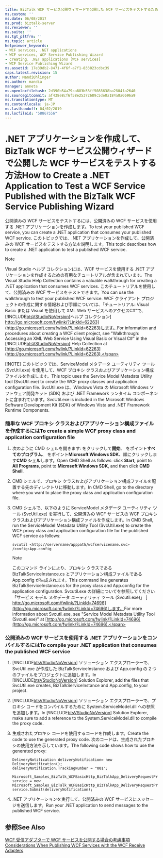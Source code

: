 ```yaml
---
title: BizTalk WCF サービス公開ウィザードで公開した WCF サービスをテストするための .NET アプリケーションを作成する方法 |Microsoft Docs
ms.custom: ''
ms.date: 06/08/2017
ms.prod: biztalk-server
ms.reviewer: ''
ms.suite: ''
ms.tgt_pltfrm: ''
ms.topic: article
helpviewer_keywords:
- WCF services, .NET applications
- WCF services, WCF Service Publishing Wizard
- creating, .NET applications [WCF services]
- WCF Service Publishing Wizard
ms.assetid: 17e39db2-8471-4f6f-a7f1-833023cdbc39
caps.latest.revision: 15
author: MandiOhlinger
ms.author: mandia
manager: anneta
ms.openlocfilehash: 2d390b54a79ca883b53ff5088638ba2804fa2640
ms.sourcegitcommit: af438e8cf6f58e25372689c5de0a184a0a6696a9
ms.translationtype: MT
ms.contentlocale: ja-JP
ms.lasthandoff: 04/02/2019
ms.locfileid: "58867556"
---
```

# <a name="how-to-create-a-net-application-to-test-a-wcf-service-published-with-the-biztalk-wcf-service-publishing-wizard"></a><span data-ttu-id="9c338-102">.NET アプリケーションを作成して、BizTalk WCF サービス公開ウィザードで公開した WCF サービスをテストする方法</span><span class="sxs-lookup"><span data-stu-id="9c338-102">How to Create a .NET Application to Test a WCF Service Published with the BizTalk WCF Service Publishing Wizard</span></span>
<span data-ttu-id="9c338-103">公開済みの WCF サービスをテストするには、公開済みの WCF サービスを使用する .NET アプリケーションを作成します。</span><span class="sxs-lookup"><span data-stu-id="9c338-103">To test your published WCF service, you can create a .NET application that consumes your published WCF service.</span></span> <span data-ttu-id="9c338-104">このトピックでは、.NET アプリケーションを作成して、公開済みの WCF サービスをテストする方法を説明します。</span><span class="sxs-lookup"><span data-stu-id="9c338-104">This topic describes how to create a .NET application to test a published WCF service.</span></span>  
  
> [!NOTE]
>  <span data-ttu-id="9c338-105">Visual Studio ヘルプ コレクションには、WCF サービスを使用する .NET アプリケーションを作成するための有用なチュートリアルが含まれています。</span><span class="sxs-lookup"><span data-stu-id="9c338-105">The Visual Studio Help Collection contains a valuable walkthrough for creating a .NET application that consumes WCF services.</span></span> <span data-ttu-id="9c338-106">このチュートリアルを使用して、公開済みの WCF サービスをテストできます。</span><span class="sxs-lookup"><span data-stu-id="9c338-106">You can use the walkthrough to test your published WCF service.</span></span> <span data-ttu-id="9c338-107">WCF クライアント プロジェクトの作成に関する情報および手順については、「チュートリアル: Visual Basic または Visual を使用して XML Web サービスへのアクセスC#"で、[!INCLUDE[btsVStudioNoVersion](../includes/btsvstudionoversion-md.md)]ヘルプ コレクション[ http://go.microsoft.com/fwlink/?LinkId=62263](http://go.microsoft.com/fwlink/?LinkId=62263)します。</span><span class="sxs-lookup"><span data-stu-id="9c338-107">For information and procedures about creating a WCF client project, see "Walkthrough: Accessing an XML Web Service Using Visual Basic or Visual C#" in the [!INCLUDE[btsVStudioNoVersion](../includes/btsvstudionoversion-md.md)] Help Collection at [http://go.microsoft.com/fwlink/?LinkId=62263](http://go.microsoft.com/fwlink/?LinkId=62263).</span></span>  
> 
> [!NOTE]
>  <span data-ttu-id="9c338-108">このトピックでは、ServiceModel メタデータ ユーティリティ ツール (SvcUtil.exe) を使用して、WCF プロキシ クラスおよびアプリケーション構成ファイルを作成します。</span><span class="sxs-lookup"><span data-stu-id="9c338-108">This topic uses the Service Model Metadata Utility tool (SvcUtil.exe) to create the WCF proxy classes and application configuration file.</span></span> <span data-ttu-id="9c338-109">SvcUtil.exe は、Windows Vista の Microsoft Windows ソフトウェア開発キット (SDK) および .NET Framework ランタイム コンポーネントに含まれています。</span><span class="sxs-lookup"><span data-stu-id="9c338-109">SvcUtil.exe is included in the Microsoft Windows Software Development Kit (SDK) of Windows Vista and .NET Framework Runtime Components.</span></span>  
  
### <a name="to-create-a-simple-wcf-proxy-class-and-application-configuration-file"></a><span data-ttu-id="9c338-110">簡単な WCF プロキシ クラスおよびアプリケーション構成ファイルを作成するには</span><span class="sxs-lookup"><span data-stu-id="9c338-110">To create a simple WCF proxy class and application configuration file</span></span>  
  
1.  <span data-ttu-id="9c338-111">次のように CMD シェルを開きます: をクリックして**開始**、 をポイント**すべてのプログラム**、 をポイント**Microsoft Windows SDK**、順にクリックします**CMD シェル**します。</span><span class="sxs-lookup"><span data-stu-id="9c338-111">Open CMD Shell as follows: click **Start**, point to **All Programs**, point to **Microsoft Windows SDK**, and then click **CMD Shell**.</span></span>  
  
2.  <span data-ttu-id="9c338-112">CMD シェルで、プロキシ クラスおよびアプリケーション構成ファイルを配置する先のディレクトリに移動します。</span><span class="sxs-lookup"><span data-stu-id="9c338-112">In CMD Shell, go to the directory where you want to place the proxy class and application configuration file.</span></span>  
  
3.  <span data-ttu-id="9c338-113">CMD シェルで、以下のように ServiceModel メタデータ ユーティリティ ツール (SvcUtil.exe) を実行して、公開済みの WCF サービスの WCF プロキシ クラスおよびアプリケーション構成ファイルを作成します。</span><span class="sxs-lookup"><span data-stu-id="9c338-113">In CMD Shell, run the ServiceModel Metadata Utility Tool (SvcUtil.exe) to create the WCF proxy class and application configuration file for the published WCF service as follows:</span></span>  
  
    ```  
    svcutil <http://servername/apppath/wcfservicename.svc> /config:App.config  
    ```  
  
    > [!NOTE]
    >  <span data-ttu-id="9c338-114">このコマンド ラインにより、プロキシ クラスである BizTalkServiceInstance.cs とアプリケーション構成ファイルである App.config が生成されます。</span><span class="sxs-lookup"><span data-stu-id="9c338-114">This command line generates BizTalkServiceInstance.cs for the proxy class and App.config for the application configuration.</span></span> <span data-ttu-id="9c338-115">Svcutil.exe の詳細についてを参照してください「サービス モデル メタデータ ユーティリティ ツール (Svcutil.exe)」 [ http://go.microsoft.com/fwlink/?LinkId=74696](http://go.microsoft.com/fwlink/?LinkId=74696)します。</span><span class="sxs-lookup"><span data-stu-id="9c338-115">For more information about Svcutil.exe, see "Service Model Metadata Utility Tool (Svcutil.exe)" at [http://go.microsoft.com/fwlink/?LinkId=74696](http://go.microsoft.com/fwlink/?LinkId=74696).</span></span>  
  
### <a name="to-compile-your-net-application-that-consumes-the-published-wcf-service"></a><span data-ttu-id="9c338-116">公開済みの WCF サービスを使用する .NET アプリケーションをコンパイルするには</span><span class="sxs-lookup"><span data-stu-id="9c338-116">To compile your .NET application that consumes the published WCF service</span></span>  
  
1. <span data-ttu-id="9c338-117">[!INCLUDE[btsVStudioNoVersion](../includes/btsvstudionoversion-md.md)] ソリューション エクスプローラーで、SvcUtil.exe が作成した BizTalkServiceInstance および App.config の 2 つのファイルをプロジェクトに追加します。</span><span class="sxs-lookup"><span data-stu-id="9c338-117">In [!INCLUDE[btsVStudioNoVersion](../includes/btsvstudionoversion-md.md)] Solution Explorer, add the files that SvcUtil.exe creates, BizTalkServiceInstance and App.config, to your project.</span></span>  
  
2. <span data-ttu-id="9c338-118">[!INCLUDE[btsVStudioNoVersion](../includes/btsvstudionoversion-md.md)] ソリューション エクスプローラーで、プロキシ コードをコンパイルするために System.ServiceModel.dll への参照を追加します。</span><span class="sxs-lookup"><span data-stu-id="9c338-118">In [!INCLUDE[btsVStudioNoVersion](../includes/btsvstudionoversion-md.md)] Solution Explorer, make sure to add a reference to the System.ServiceModel.dll to compile the proxy code.</span></span>  
  
3. <span data-ttu-id="9c338-119">生成されたプロキシ コードを使用するコードを作成します。</span><span class="sxs-lookup"><span data-stu-id="9c338-119">Create the code to use the generated proxy code.</span></span> <span data-ttu-id="9c338-120">次のコードは、生成されたプロキシの使用方法を示しています。</span><span class="sxs-lookup"><span data-stu-id="9c338-120">The following code shows how to use the generated proxy:</span></span>  
  
   ```  
   DeliveryNotification deliveryNotification= new DeliveryNotification();  
   deliveryNotification.TrackingNumber = "001";  
               Microsoft_Samples_BizTalk_WCFBasicHttp_BizTalkApp_DeliveryRequestProcess_DeliveryNotificationReceivePortClient service = new Microsoft_Samples_BizTalk_WCFBasicHttp_BizTalkApp_DeliveryRequestProcess_DeliveryNotificationReceivePortClient("BasicHttpBinding_ITwoWayAsyncVoid");  
   service.Submit(deliveryNotification);  
   ```  
  
4. <span data-ttu-id="9c338-121">.NET アプリケーションを実行して、公開済みの WCF サービスにメッセージを送信します。</span><span class="sxs-lookup"><span data-stu-id="9c338-121">Run your .NET application to send messages to the published WCF service.</span></span>  
  
## <a name="see-also"></a><span data-ttu-id="9c338-122">参照</span><span class="sxs-lookup"><span data-stu-id="9c338-122">See Also</span></span>  
 [<span data-ttu-id="9c338-123">WCF 受信アダプターで WCF サービスを公開する場合の考慮事項</span><span class="sxs-lookup"><span data-stu-id="9c338-123">Considerations When Publishing WCF Services with the WCF Receive Adapters</span></span>](../core/considerations-when-publishing-wcf-services-with-the-wcf-receive-adapters.md)